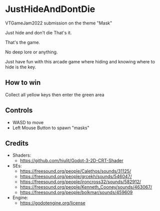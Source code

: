 # JustHideAndDontDie

VTGameJam2022 submission on the theme "Mask"

Just hide and don't die
That's it.

That's the game.

No deep lore or anything.

Just have fun with this arcade game where hiding and knowing where to hide is the key.


## How to win
Collect all yellow keys then enter the green area

## Controls
- WASD to move
- Left Mouse Button to spawn "masks"

## Credits
- Shaders:
  - https://github.com/hiulit/Godot-3-2D-CRT-Shader 
- SEs:
  - https://freesound.org/people/Calethos/sounds/31125/
  - https://freesound.org/people/grcekh/sounds/546047/
  - https://freesound.org/people/ironcross32/sounds/582912/
  - https://freesound.org/people/Kenneth_Cooney/sounds/463067/
  - https://freesound.org/people/bolkmar/sounds/459609  
- Engine:
  - https://godotengine.org/license
